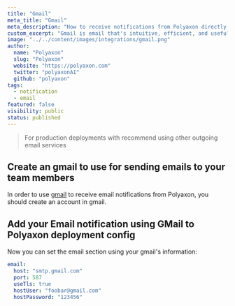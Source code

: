 ```yaml
---
title: "Gmail"
meta_title: "Gmail"
meta_description: "How to receive notifications from Polyaxon directly to your email using gmail. Get email notifications when an experiment, job, build is finished using gmail so everyone that your team stays in sync."
custom_excerpt: "Gmail is email that's intuitive, efficient, and useful. 15 GB of storage, less spam, and mobile access."
image: "../../content/images/integrations/gmail.png"
author:
  name: "Polyaxon"
  slug: "Polyaxon"
  website: "https://polyaxon.com"
  twitter: "polyaxonAI"
  github: "polyaxon"
tags: 
  - notification
  - email
featured: false
visibility: public
status: published
---
```


> For production deployments with recommend using other outgoing email services

## Create an gmail to use for sending emails to your team members

In order to use [gmail](https://gmail.com) to receive email notifications from Polyaxon, 
you should create an account in gmail.

## Add your Email notification using GMail to Polyaxon deployment config

Now you can set the email section using your gmail's information:

```yaml
email:
  host: "smtp.gmail.com"
  port: 587
  useTls: true
  hostUser: "foobar@gmail.com"
  hostPassword: "123456"
```
